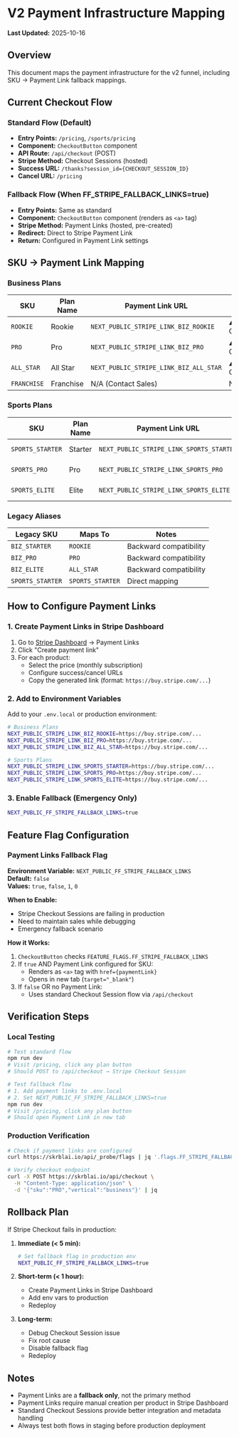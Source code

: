 # V2 Payment Infrastructure Mapping

**Last Updated:** 2025-10-16

## Overview

This document maps the payment infrastructure for the v2 funnel, including SKU → Payment Link fallback mappings.

## Current Checkout Flow

### Standard Flow (Default)
- **Entry Points:** `/pricing`, `/sports/pricing`
- **Component:** `CheckoutButton` component
- **API Route:** `/api/checkout` (POST)
- **Stripe Method:** Checkout Sessions (hosted)
- **Success URL:** `/thanks?session_id={CHECKOUT_SESSION_ID}`
- **Cancel URL:** `/pricing`

### Fallback Flow (When FF_STRIPE_FALLBACK_LINKS=true)
- **Entry Points:** Same as standard
- **Component:** `CheckoutButton` component (renders as `<a>` tag)
- **Stripe Method:** Payment Links (hosted, pre-created)
- **Redirect:** Direct to Stripe Payment Link
- **Return:** Configured in Payment Link settings

## SKU → Payment Link Mapping

### Business Plans

| SKU | Plan Name | Payment Link URL | Status |
|-----|-----------|-----------------|--------|
| `ROOKIE` | Rookie | `NEXT_PUBLIC_STRIPE_LINK_BIZ_ROOKIE` | ⚠️ Not Configured |
| `PRO` | Pro | `NEXT_PUBLIC_STRIPE_LINK_BIZ_PRO` | ⚠️ Not Configured |
| `ALL_STAR` | All Star | `NEXT_PUBLIC_STRIPE_LINK_BIZ_ALL_STAR` | ⚠️ Not Configured |
| `FRANCHISE` | Franchise | N/A (Contact Sales) | N/A |

### Sports Plans

| SKU | Plan Name | Payment Link URL | Status |
|-----|-----------|-----------------|--------|
| `SPORTS_STARTER` | Starter | `NEXT_PUBLIC_STRIPE_LINK_SPORTS_STARTER` | ⚠️ Not Configured |
| `SPORTS_PRO` | Pro | `NEXT_PUBLIC_STRIPE_LINK_SPORTS_PRO` | ⚠️ Not Configured |
| `SPORTS_ELITE` | Elite | `NEXT_PUBLIC_STRIPE_LINK_SPORTS_ELITE` | ⚠️ Not Configured |

### Legacy Aliases

| Legacy SKU | Maps To | Notes |
|-----------|---------|-------|
| `BIZ_STARTER` | `ROOKIE` | Backward compatibility |
| `BIZ_PRO` | `PRO` | Backward compatibility |
| `BIZ_ELITE` | `ALL_STAR` | Backward compatibility |
| `SPORTS_STARTER` | `SPORTS_STARTER` | Direct mapping |

## How to Configure Payment Links

### 1. Create Payment Links in Stripe Dashboard

1. Go to [Stripe Dashboard](https://dashboard.stripe.com) → Payment Links
2. Click "Create payment link"
3. For each product:
   - Select the price (monthly subscription)
   - Configure success/cancel URLs
   - Copy the generated link (format: `https://buy.stripe.com/...`)

### 2. Add to Environment Variables

Add to your `.env.local` or production environment:

```bash
# Business Plans
NEXT_PUBLIC_STRIPE_LINK_BIZ_ROOKIE=https://buy.stripe.com/...
NEXT_PUBLIC_STRIPE_LINK_BIZ_PRO=https://buy.stripe.com/...
NEXT_PUBLIC_STRIPE_LINK_BIZ_ALL_STAR=https://buy.stripe.com/...

# Sports Plans
NEXT_PUBLIC_STRIPE_LINK_SPORTS_STARTER=https://buy.stripe.com/...
NEXT_PUBLIC_STRIPE_LINK_SPORTS_PRO=https://buy.stripe.com/...
NEXT_PUBLIC_STRIPE_LINK_SPORTS_ELITE=https://buy.stripe.com/...
```

### 3. Enable Fallback (Emergency Only)

```bash
NEXT_PUBLIC_FF_STRIPE_FALLBACK_LINKS=true
```

## Feature Flag Configuration

### Payment Links Fallback Flag

**Environment Variable:** `NEXT_PUBLIC_FF_STRIPE_FALLBACK_LINKS`  
**Default:** `false`  
**Values:** `true`, `false`, `1`, `0`

**When to Enable:**
- Stripe Checkout Sessions are failing in production
- Need to maintain sales while debugging
- Emergency fallback scenario

**How it Works:**
1. `CheckoutButton` checks `FEATURE_FLAGS.FF_STRIPE_FALLBACK_LINKS`
2. If `true` AND Payment Link configured for SKU:
   - Renders as `<a>` tag with `href={paymentLink}`
   - Opens in new tab (`target="_blank"`)
3. If `false` OR no Payment Link:
   - Uses standard Checkout Session flow via `/api/checkout`

## Verification Steps

### Local Testing
```bash
# Test standard flow
npm run dev
# Visit /pricing, click any plan button
# Should POST to /api/checkout → Stripe Checkout Session

# Test fallback flow
# 1. Add payment links to .env.local
# 2. Set NEXT_PUBLIC_FF_STRIPE_FALLBACK_LINKS=true
npm run dev
# Visit /pricing, click any plan button  
# Should open Payment Link in new tab
```

### Production Verification
```bash
# Check if payment links are configured
curl https://skrblai.io/api/_probe/flags | jq '.flags.FF_STRIPE_FALLBACK_LINKS'

# Verify checkout endpoint
curl -X POST https://skrblai.io/api/checkout \
  -H "Content-Type: application/json" \
  -d '{"sku":"PRO","vertical":"business"}' | jq
```

## Rollback Plan

If Stripe Checkout fails in production:

1. **Immediate (< 5 min):**
   ```bash
   # Set fallback flag in production env
   NEXT_PUBLIC_FF_STRIPE_FALLBACK_LINKS=true
   ```

2. **Short-term (< 1 hour):**
   - Create Payment Links in Stripe Dashboard
   - Add env vars to production
   - Redeploy

3. **Long-term:**
   - Debug Checkout Session issue
   - Fix root cause
   - Disable fallback flag
   - Redeploy

## Notes

- Payment Links are a **fallback only**, not the primary method
- Payment Links require manual creation per product in Stripe Dashboard
- Standard Checkout Sessions provide better integration and metadata handling
- Always test both flows in staging before production deployment
